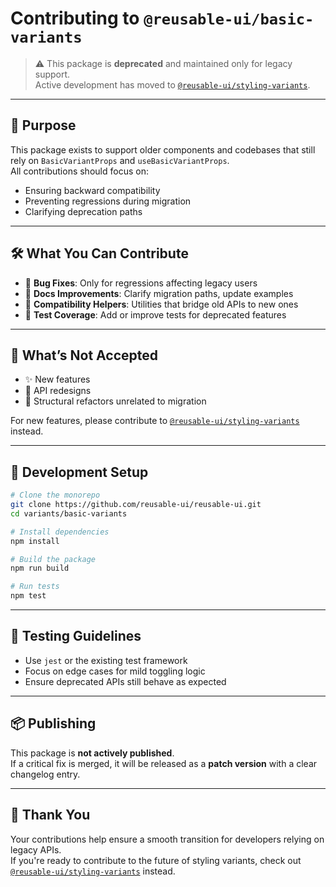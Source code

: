# Contributing to `@reusable-ui/basic-variants`

> ⚠️ This package is **deprecated** and maintained only for legacy support.  
> Active development has moved to [`@reusable-ui/styling-variants`](https://www.npmjs.com/package/@reusable-ui/styling-variants).

---

## 🧭 Purpose

This package exists to support older components and codebases that still rely on `BasicVariantProps` and `useBasicVariantProps`.  
All contributions should focus on:

- Ensuring backward compatibility
- Preventing regressions during migration
- Clarifying deprecation paths

---

## 🛠️ What You Can Contribute

- 🧹 **Bug Fixes**: Only for regressions affecting legacy users
- 📖 **Docs Improvements**: Clarify migration paths, update examples
- 🧩 **Compatibility Helpers**: Utilities that bridge old APIs to new ones
- 🧪 **Test Coverage**: Add or improve tests for deprecated features

---

## 🚫 What’s Not Accepted

- ✨ New features
- 🔄 API redesigns
- 🧱 Structural refactors unrelated to migration

For new features, please contribute to [`@reusable-ui/styling-variants`](https://www.npmjs.com/package/@reusable-ui/styling-variants) instead.

---

## 🧪 Development Setup

```bash
# Clone the monorepo
git clone https://github.com/reusable-ui/reusable-ui.git
cd variants/basic-variants

# Install dependencies
npm install

# Build the package
npm run build

# Run tests
npm test
```

---

## 🧪 Testing Guidelines

- Use `jest` or the existing test framework
- Focus on edge cases for mild toggling logic
- Ensure deprecated APIs still behave as expected

---

## 📦 Publishing

This package is **not actively published**.  
If a critical fix is merged, it will be released as a **patch version** with a clear changelog entry.

---

## 🙏 Thank You

Your contributions help ensure a smooth transition for developers relying on legacy APIs.  
If you're ready to contribute to the future of styling variants, check out [`@reusable-ui/styling-variants`](https://www.npmjs.com/package/@reusable-ui/styling-variants) instead.
